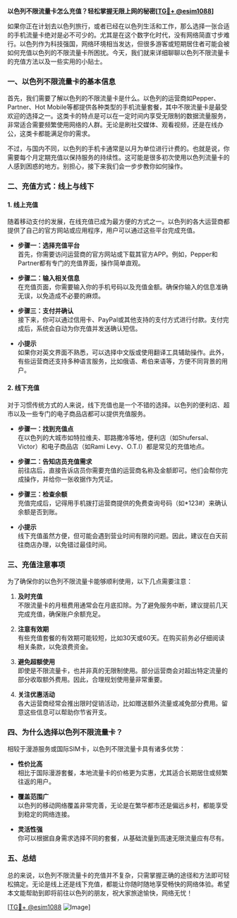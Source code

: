 **以色列不限流量卡怎么充值？轻松掌握无限上网的秘密[[TG💪+ @esim1088](https://t.me/s/esim1088)]**

如果你正在计划去以色列旅行，或者已经在以色列生活和工作，那么选择一张合适的手机流量卡绝对是必不可少的。尤其是在这个数字化时代，没有网络简直寸步难行。以色列作为科技强国，网络环境相当发达，但很多游客或短期居住者可能会被如何充值以色列的不限流量卡所困扰。今天，我们就来详细聊聊以色列不限流量卡的充值方法以及一些实用的小贴士。

### 一、以色列不限流量卡的基本信息

首先，我们需要了解以色列的不限流量卡是什么。以色列的运营商如Pepper、Partner、Hot Mobile等都提供各种类型的手机流量套餐，其中不限流量卡是最受欢迎的选择之一。这类卡的特点是可以在一定时间内享受无限制的数据流量服务，非常适合需要频繁使用网络的人群。无论是刷社交媒体、观看视频，还是在线办公，这类卡都能满足你的需求。

不过，与国内不同，以色列的手机卡通常是以月为单位进行计费的。也就是说，你需要每个月定期充值以保持服务的持续性。这可能是很多初次使用以色列流量卡的人感到困惑的地方。别担心，接下来我们会一步步教你如何操作。

### 二、充值方式：线上与线下

#### 1. 线上充值

随着移动支付的发展，在线充值已成为最方便的方式之一。以色列的各大运营商都提供了自己的官方网站或应用程序，用户可以通过这些平台完成充值。

- **步骤一：选择充值平台**  
  首先，你需要访问运营商的官方网站或下载其官方APP。例如，Pepper和Partner都有专门的充值界面，操作简单直观。

- **步骤二：输入相关信息**  
  在充值页面，你需要输入你的手机号码以及充值金额。确保你输入的信息准确无误，以免造成不必要的麻烦。

- **步骤三：支付并确认**  
  接下来，你可以通过信用卡、PayPal或其他支持的支付方式进行付款。支付完成后，系统会自动为你充值并发送确认短信。

- **小提示**  
  如果你对英文界面不熟悉，可以选择中文版或使用翻译工具辅助操作。此外，有些运营商还支持多种语言服务，比如俄语、希伯来语等，方便不同背景的用户。

#### 2. 线下充值

对于习惯传统方式的人来说，线下充值也是一个不错的选择。以色列的便利店、超市以及一些专门的电子商品店都可以提供充值服务。

- **步骤一：找到充值点**  
  在以色列的大城市如特拉维夫、耶路撒冷等地，便利店（如Shufersal、Victor）和电子商品店（如Rami Levy、O.T.I）都是常见的充值地点。

- **步骤二：告知店员充值需求**  
  前往店后，直接告诉店员你需要充值的运营商名称及金额即可。他们会帮你完成操作，并给你一张收据作为凭证。

- **步骤三：检查余额**  
  充值完成后，记得用手机拨打运营商提供的免费查询号码（如*123#）来确认余额是否到账。

- **小提示**  
  线下充值虽然方便，但可能会遇到营业时间有限的问题。因此，建议在白天前往商店办理，以免错过最佳时间。

### 三、充值注意事项

为了确保你的以色列不限流量卡能够顺利使用，以下几点需要注意：

1. **及时充值**  
   不限流量卡的月租费用通常会在月底扣除。为了避免服务中断，建议提前几天完成充值，确保账户余额充足。

2. **注意有效期**  
   有些充值套餐的有效期可能较短，比如30天或60天。在购买前务必仔细阅读相关条款，以免浪费资金。

3. **避免超额使用**  
   即使是不限流量卡，也并非真的无限制使用。部分运营商会对超出特定流量的部分收取额外费用。因此，合理规划使用量非常重要。

4. **关注优惠活动**  
   各大运营商经常会推出限时促销活动，比如赠送额外流量或减免部分费用。留意这些信息可以帮助你节省开支。

### 四、为什么选择以色列不限流量卡？

相较于漫游服务或国际SIM卡，以色列不限流量卡具有诸多优势：

- **性价比高**  
  相比于国际漫游套餐，本地流量卡的价格更为实惠，尤其适合长期居住或频繁往返的用户。

- **覆盖范围广**  
  以色列的移动网络覆盖非常完善，无论是在繁华都市还是偏远乡村，都能享受到稳定的网络连接。

- **灵活性强**  
  你可以根据自身需求选择不同的套餐，从基础流量到高速无限流量应有尽有。

### 五、总结

总的来说，以色列不限流量卡的充值并不复杂，只需掌握正确的途径和方法即可轻松搞定。无论是线上还是线下充值，都能让你随时随地享受畅快的网络体验。希望本文能帮助到即将前往以色列的朋友，祝大家旅途愉快，网络无忧！

[[TG💪+ @esim1088](https://t.me/s/esim1088) ![Image](https://i.postimg.cc/4NQfJmqS/Snipaste-2025-05-13-00-14-12.png)]